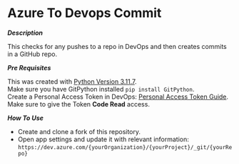 # Azure To Devops Commit

**_Description_**

This checks for any pushes to a repo in DevOps and then creates commits in a GitHub repo.

**_Pre Requisites_**

This was created with [Python Version 3.11.7](https://www.python.org/downloads/release/python-3117).  
Make sure you have GitPython installed `pip install GitPython`.  
Create a Personal Access Token in DevOps: [Personal Access Token Guide](https://learn.microsoft.com/en-us/azure/devops/organizations/accounts/use-personal-access-tokens-to-authenticate?view=azure-devops&ranMID=46131&ranEAID=a1LgFw09t88&ranSiteID=a1LgFw09t88-b8iegZkyN9AaABjy9pnSoA&epi=a1LgFw09t88-b8iegZkyN9AaABjy9pnSoA&irgwc=1&OCID=AIDcmm549zy227_aff_7806_1243925&tduid=(ir__zt6irteuakkfdzn3qocuxmistm2x9s63ncaxfnb200)(7806)(1243925)(a1LgFw09t88-b8iegZkyN9AaABjy9pnSoA)()&irclickid=_zt6irteuakkfdzn3qocuxmistm2x9s63ncaxfnb200&tabs=Windows).  
Make sure to give the Token **Code Read** access.

**_How To Use_**

- Create and clone a fork of this repository.
- Open app settings and update it with relevant information: `https://dev.azure.com/{yourOrganization}/{yourProject}/_git/{yourRepo}`

